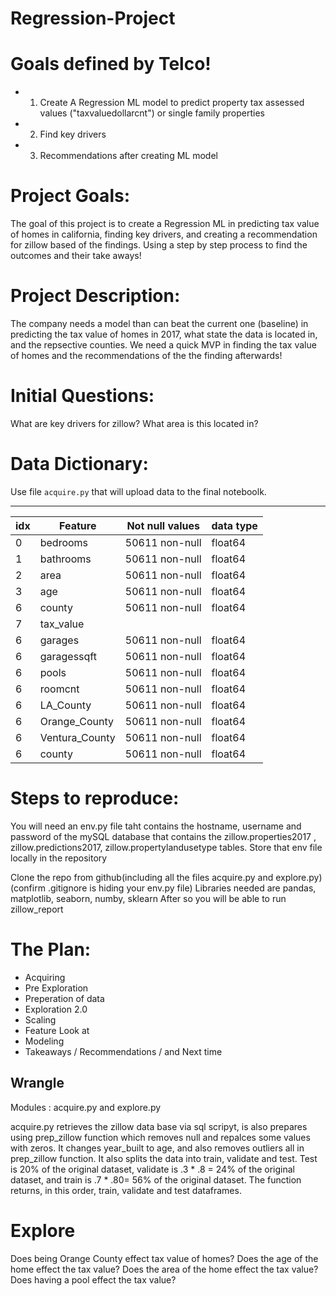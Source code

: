 # Regression-Project


# Goals defined by Telco!
- 1. Create A Regression ML model to predict property tax assessed values ("taxvaluedollarcnt") or single family properties

- 2. Find key drivers

- 3. Recommendations after creating ML model
# Project Goals:
The goal of this project is to create a Regression ML in predicting tax value of homes in california, finding key drivers, and creating a recommendation for zillow based of the findings. Using a step by step process to find the outcomes and their take aways!

# Project Description:
The company needs a model than can beat the current one (baseline) in predicting the tax value of homes in 2017, what state the data is located in, and the repsective counties. We need a quick MVP in finding the tax value of homes and the recommendations of the the finding afterwards!

# Initial Questions:
What are key drivers for zillow?
What area is this located in?

# Data Dictionary:

Use file `acquire.py` that will upload data to the final noteboolk.

--------------

idx  |Feature                           |Not null values |data type|
| --- | ---------------------------------|----------------|--------|  
| 0   |bedrooms                       | 50611 non-null  | float64  |
| 1   |bathrooms          | 50611 non-null  | float64  |
| 2   |area                  | 50611 non-null  | float64  |
| 3   |age                    | 50611 non-null  | float64  |
| 6   |county                            | 50611 non-null  | float64  |
| 7   |tax_value
| 6   |garages                            | 50611 non-null  | float64  |
| 6   |garagessqft                            | 50611 non-null  | float64  |
| 6   |pools                            | 50611 non-null  | float64  |
| 6   |roomcnt                            | 50611 non-null  | float64  |
| 6   |LA_County                            | 50611 non-null  | float64  |
| 6   |Orange_County                            | 50611 non-null  | float64  |
| 6   |Ventura_County                            | 50611 non-null  | float64  |
| 6   |county                            | 50611 non-null  | float64  |

# Steps to reproduce:
You will need an env.py file taht contains the hostname, username and password of the mySQL database that contains the zillow.properties2017 , zillow.predictions2017, zillow.propertylandusetype tables. Store that env file locally in the repository

Clone the repo from github(including all the files acquire.py and explore.py) (confirm .gitignore is hiding your env.py file) Libraries needed are pandas, matplotlib, seaborn, numby, sklearn After so you will be able to run zillow_report
# The Plan:
- Acquiring
- Pre Exploration
- Preperation of data
- Exploration 2.0
- Scaling
- Feature Look at
- Modeling
- Takeaways / Recommendations / and Next time

## Wrangle
Modules : acquire.py and explore.py

acquire.py retrieves the zillow data base via sql scripyt, is also prepares using prep_zillow function which removes null and repalces some values with zeros.
It changes year_built to age, and also removes outliers all in prep_zillow function. It also splits the data into train, validate and test. Test is 20% of the original dataset, validate is .3 * .8 = 24% of the original dataset, and train is .7 * .80= 56% of the original dataset. The function returns, in this order, train, validate and test dataframes.

# Explore
Does being Orange County effect tax value of homes?
Does the age of the home effect the tax value?
Does the area of the home effect the tax value?
Does having a pool effect the tax value?